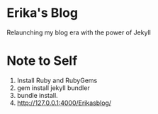 # Erika's Blog
Relaunching my blog era with the power of Jekyll

# Note to Self
1. Install Ruby and RubyGems
2. gem install jekyll bundler
3. bundle install.
4. http://127.0.0.1:4000/Erikasblog/

